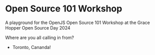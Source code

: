 # Open Source 101 Workshop
A playground for the OpenJS Open Source 101 Workshop at the Grace Hopper Open Source Day 2024

Where are you all calling in from?
- Toronto, Cananda!

